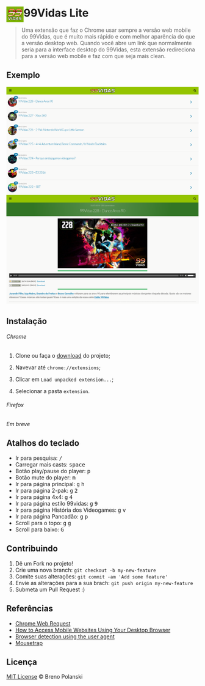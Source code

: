 # <img src="extension/icon-128.png" width="45" align="left"> 99Vidas Lite

> Uma extensão que faz o Chrome usar sempre a versão web mobile do 99Vidas, que é muito mais rápido e com melhor aparência do que a versão desktop web. Quando você abre um link que normalmente seria para a interface desktop do 99Vidas, esta extensão redireciona para a versão web mobile e faz com que seja mais clean.

## Exemplo

![demo1](demo1.png)
![demo2](demo2.png)

## Instalação

###### Chrome

1. Clone ou faça o [download](https://github.com/brenopolanski/99vidas-lite/archive/master.zip) do projeto;

2. Navevar até `chrome://extensions`;

3. Clicar em `Load unpacked extension...`;

4. Selecionar a pasta `extension`.

###### Firefox

*Em breve*

## Atalhos do teclado

- Ir para pesquisa: <kbd>/</kbd>
- Carregar mais casts: <kbd>space</kbd>
- Botão play/pause do player: <kbd>p</kbd>
- Botão mute do player: <kbd>m</kbd>
- Ir para página principal: <kbd>g</kbd> <kbd>h</kbd>
- Ir para página 2-pak: <kbd>g</kbd> <kbd>2</kbd>
- Ir para página 4x4: <kbd>g</kbd> <kbd>4</kbd>
- Ir para página estilo 99vidas: <kbd>g</kbd> <kbd>9</kbd>
- Ir para página História dos Videogames: <kbd>g</kbd> <kbd>v</kbd>
- Ir para página Pancadão: <kbd>g</kbd> <kbd>p</kbd>
- Scroll para o topo: <kbd>g</kbd> <kbd>g</kbd>
- Scroll para baixo: <kbd>G</kbd>

## Contribuindo

1. Dê um Fork no projeto!
2. Crie uma nova branch: `git checkout -b my-new-feature`
3. Comite suas alterações: `git commit -am 'Add some feature'`
4. Envie as alterações para a sua brach: `git push origin my-new-feature`
5. Submeta um Pull Request :)

## Referências

- [Chrome Web Request](https://developer.chrome.com/extensions/webRequest)
- [How to Access Mobile Websites Using Your Desktop Browser](http://www.howtogeek.com/139136/how-to-access-mobile-websites-using-your-desktop-browser/)
- [Browser detection using the user agent](https://developer.mozilla.org/en-US/docs/Browser_detection_using_the_user_agent)
- [Mousetrap](https://github.com/ccampbell/mousetrap)

## Licença

[MIT License](http://brenopolanski.mit-license.org/) © Breno Polanski
